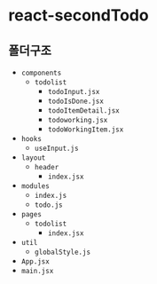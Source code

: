 # react-secondTodo

## 폴더구조

- `components`
  - `todolist`
    - `todoInput.jsx`
    - `todoIsDone.jsx`
    - `todoItemDetail.jsx`
    - `todoworking.jsx`
    - `todoWorkingItem.jsx`
- `hooks`
  - `useInput.js`
- `layout`
  - `header`
    - `index.jsx`
- `modules`
  - `index.js`
  - `todo.js`
- `pages`
  - `todolist`
    - `index.jsx`
- `util`
  - `globalStyle.js`
- `App.jsx`
- `main.jsx`
